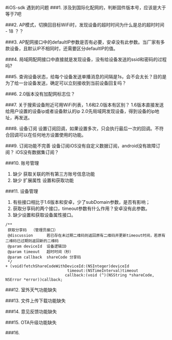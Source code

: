 #iOS-sdk 遇到的问题
###1. 涉及到国际化配网的，判断固件版本号，应该是大于等于7吧

###2. AP模式，切换回目标WiFi时，发现设备的超时时间为什么是总的超时时间 - 18 ？？

###3. AP配网接口中的defaultIP参数是否有必要，安卓没有此参数。当厂家有多款设备，且默认IP不相同时，还需要区分defaultIP的值。

###4. 局域网配网接口中直接就是发现设备，没有给设备发送的ssid和密码的过程吗?

###5. 查询设备状态，给每个设备发送单播消息的间隔是1s，会不会太长？目的是为了给一台设备发送，确定可以立刻接收到当前设备回复吗？

###6. 2.0版本没有加配网标志位？

###7. 关于搜索设备附近可用WiFi列表，1.6和2.0版本有区别？
1.6版本直接发送给用户设置的设备ip或者设备默认的ip
2.0先局域网发现设备，得到设备的ip地址，再发送。

###8. 设备订阅
设置订阅回调，如果设置多次，只会执行最后一次的回调。不符合回调可以在任何地方设置使用的功能。

###9. 订阅功能不完善
设备订阅iOS没有自定义数据订阅，android没有故障订阅？
iOS没有数据集订阅？


###10. 账号管理
1. 缺少 获取关联的所有第三方账号信息功能
2. 缺少 扩展属性 设置和获取功能

###11. 设备管理
1. 有些接口相比于1.6版本和安卓，少了subDomain参数，是否有影响；
2. 获取分享码的两个接口，timeout参数有什么作用？安卓没有此参数。
3. 缺少设置和获取设备属性接口。

```objc
/**
 获取分享码  （管理员接口）
 @discussion      若已存在未过期二维码则返回原有二维码并更新timeout时间，若原有二维码已过期则返回新的二维码
 @param deviceId  设备逻辑ID
 @param timeout   超时时间（秒）
 @param callback  shareCode 分享码
 */
+ (void)fetchShareCodeWithDeviceId:(NSInteger)deviceId
                           timeout:(NSTimeInterval)timeout
                          callback:(void (^)(NSString *shareCode, NSError *error))callback;

```

###12. 室外天气功能缺失

###13. 文件上传下载功能缺失

###14. 意见反馈功能缺失

###15. OTA升级功能缺失

###16. 
